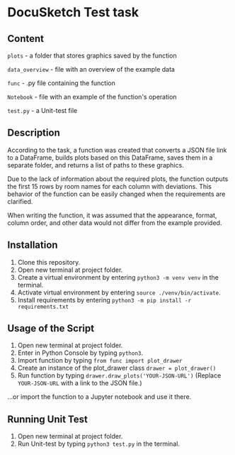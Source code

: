 # DocuSketch Test task
## Content

`plots` - a folder that stores graphics saved by the function

`data_overview` - file with an overview of the example data

`func` - .py file containing the function

`Notebook` - file with an example of the function's operation

`test.py` - a Unit-test file

## Description

According to the task, a function was created that converts a JSON file link to a DataFrame, builds plots based on this DataFrame, saves them in a separate folder, and returns a list of paths to these graphics.

Due to the lack of information about the required plots, the function outputs the first 15 rows by room names for each column with deviations. This behavior of the function can be easily changed when the requirements are clarified.

When writing the function, it was assumed that the appearance, format, column order, and other data would not differ from the example provided.

## Installation

1. Clone this repository.
2. Open new terminal at project folder.
3. Create a virtual environment by entering `python3 -m venv venv` in the terminal.
4. Activate virtual environment by entering `source ./venv/bin/activate`.
5. Install requirements by entering `python3 -m pip install -r requirements.txt`

## Usage of the Script

1. Open new terminal at project folder.
2. Enter in Python Console by typing `python3`.
3. Import function by typing `from func import plot_drawer`
4. Create an instance of the plot_drawer class `drawer = plot_drawer()`
5. Run function by typing `drawer.draw_plots('YOUR-JSON-URL')` (Replace `YOUR-JSON-URL` with a link to the JSON file.)

...or import the function to a Jupyter notebook and use it there.

## Running Unit Test

1. Open new terminal at project folder.
2. Run Unit-test by typing `python3 test.py` in the terminal.